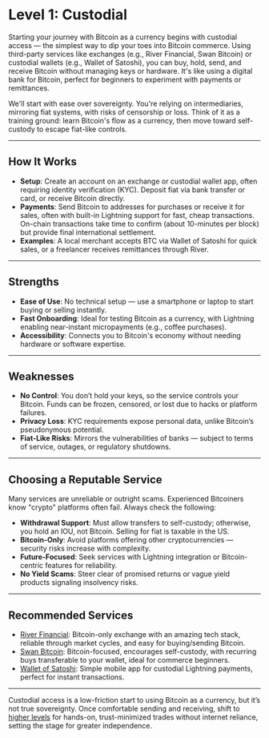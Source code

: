 # Level 1: Custodial

Starting your journey with Bitcoin as a currency begins with custodial access — the simplest way to dip your toes into Bitcoin commerce. Using third-party services like exchanges (e.g., River Financial, Swan Bitcoin) or custodial wallets (e.g., Wallet of Satoshi), you can buy, hold, send, and receive Bitcoin without managing keys or hardware. It's like using a digital bank for Bitcoin, perfect for beginners to experiment with payments or remittances.

We'll start with ease over sovereignty. You're relying on intermediaries, mirroring fiat systems, with risks of censorship or loss. Think of it as a training ground: learn Bitcoin's flow as a currency, then move toward self-custody to escape fiat-like controls.



---

## How It Works
- **Setup**: Create an account on an exchange or custodial wallet app, often requiring identity verification (KYC). Deposit fiat via bank transfer or card, or receive Bitcoin directly.
- **Payments**: Send Bitcoin to addresses for purchases or receive it for sales, often with built-in Lightning support for fast, cheap transactions. On-chain transactions take time to confirm (about 10-minutes per block) but provide final international settlement.
- **Examples**: A local merchant accepts BTC via Wallet of Satoshi for quick sales, or a freelancer receives remittances through River.



---

## Strengths
- **Ease of Use**: No technical setup — use a smartphone or laptop to start buying or selling instantly.
- **Fast Onboarding**: Ideal for testing Bitcoin as a currency, with Lightning enabling near-instant micropayments (e.g., coffee purchases).
- **Accessibility**: Connects you to Bitcoin's economy without needing hardware or software expertise.



---

## Weaknesses
- **No Control**: You don’t hold your keys, so the service controls your Bitcoin. Funds can be frozen, censored, or lost due to hacks or platform failures.
- **Privacy Loss**: KYC requirements expose personal data, unlike Bitcoin’s pseudonymous potential.
- **Fiat-Like Risks**: Mirrors the vulnerabilities of banks — subject to terms of service, outages, or regulatory shutdowns.




---

## Choosing a Reputable Service

Many services are unreliable or outright scams. Experienced Bitcoiners know "crypto" platforms often fail. Always check the following:

- **Withdrawal Support**: Must allow transfers to self-custody; otherwise, you hold an IOU, not Bitcoin. Selling for fiat is taxable in the US.
- **Bitcoin-Only**: Avoid platforms offering other cryptocurrencies — security risks increase with complexity.
- **Future-Focused**: Seek services with Lightning integration or Bitcoin-centric features for reliability.
- **No Yield Scams**: Steer clear of promised returns or vague yield products signaling insolvency risks.



---

## Recommended Services

- [River Financial](https://river.com): Bitcoin-only exchange with an amazing tech stack, reliable through market cycles, and easy for buying/sending Bitcoin.
- [Swan Bitcoin](https://swanbitcoin.com): Bitcoin-focused, encourages self-custody, with recurring buys transferable to your wallet, ideal for commerce beginners.
- [Wallet of Satoshi](https://walletofsatoshi.com): Simple mobile app for custodial Lightning payments, perfect for instant transactions.



---

Custodial access is a low-friction start to using Bitcoin as a currency, but it’s not true sovereignty. Once comfortable sending and receiving, shift to [higher levels](level-2.md) for hands-on, trust-minimized trades without internet reliance, setting the stage for greater independence.







